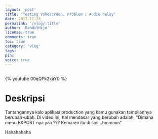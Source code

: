 ```yaml
---
layout: 'post'
title: 'Testing Vokoscreen. Problem : Audio delay'
date: 2017-11-23
permalink: '/vlog/:title'
author: 'BanditHijo'
license: true
comments: true
toc: true
category: 'vlog'
tags:
pin:
voice: true
---
```


<div style="margin-top:30px;"></div>

{% youtube 00qQPk2xaY0 %}

# Deskripsi

Tantangannya kalo aplikasi production yang kamu gunakan tampilannya berubah-ubah. Di video ini, hal mendasar yang berubah adalah, "Dimana menu EXPORT nya yaa ??? Kemaren itu di sini...hmmmm"

Hahahahaha
